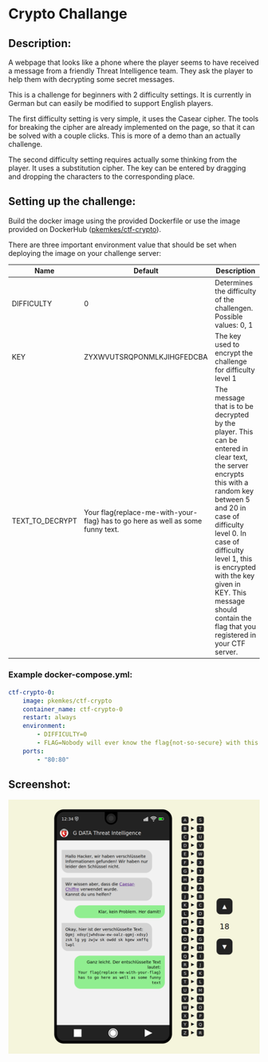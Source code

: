 # Crypto Challange

## Description:

A webpage that looks like a phone where the player seems to have received a message from a friendly Threat Intelligence team. They ask the player to help them with decrypting some secret messages.

This is a challenge for beginners with 2 difficulty settings. It is currently in German but can easily be modified to support English players.

The first difficulty setting is very simple, it uses the Casear cipher. The tools for breaking the cipher are already implemented on the page, so that it can be solved with a couple clicks. This is more of a demo than an actually challenge.

The second difficulty setting requires actually some thinking from the player. It uses a substitution cipher. The key can be entered by dragging and dropping the characters to the corresponding place.

## Setting up the challenge:

Build the docker image using the provided Dockerfile or use the image provided on DockerHub ([pkemkes/ctf-crypto](https://hub.docker.com/repository/docker/pkemkes/ctf-crypto/general)).

There are three important environment value that should be set when deploying the image on your challenge server:

| Name | Default | Description |
|--------|--------|---|
| DIFFICULTY | 0 | Determines the difficulty of the challengen. Possible values: 0, 1 |
| KEY | ZYXWVUTSRQPONMLKJIHGFEDCBA | The key used to encrypt the challenge for difficulty level 1 |
| TEXT_TO_DECRYPT | Your flag{replace-me-with-your-flag} has to go here as well as some funny text. | The message that is to be decrypted by the player. This can be entered in clear text, the server encrypts this with a random key between 5 and 20 in case of difficulty level 0. In case of difficulty level 1, this is encrypted with the key given in KEY. This message should contain the flag that you registered in your CTF server. |

### Example docker-compose.yml:

```yaml
ctf-crypto-0:
    image: pkemkes/ctf-crypto
    container_name: ctf-crypto-0
    restart: always
    environment:
        - DIFFICULTY=0
        - FLAG=Nobody will ever know the flag{not-so-secure} with this immensly secure cipher.
    ports:
        - "80:80"
```

## Screenshot:

<img src="./assets/screenshot.png" alt="screenshot.png" width="800"/>